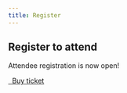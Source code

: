 ```yaml
---
title: Register
---
```


## Register to attend

Attendee registration is now open!

<a class="btn btn-lg btn-default" href="http://www.cvent.com/d/cyqq4q/4W" target="_blank" role="button">
  <i class="fa fa-briefcase"></i>&nbsp;&nbsp;Buy ticket
</a>

<!-- Admission is 90€; if you need help covering attendance, travel, or accomodation costs, look [here](https://promcon.io/2019-munich/diversity/). -->
